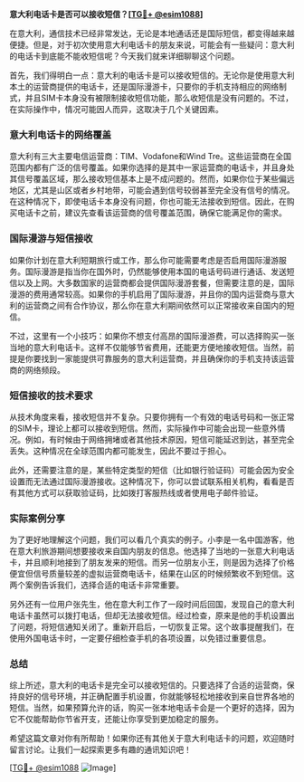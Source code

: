 **意大利电话卡是否可以接收短信？[[TG💪+ @esim1088](https://t.me/s/esim1088)]**

在意大利，通信技术已经非常发达，无论是本地通话还是国际短信，都变得越来越便捷。但是，对于初次使用意大利电话卡的朋友来说，可能会有一些疑问：意大利的电话卡到底能不能收短信呢？今天我们就来详细聊聊这个问题。

首先，我们得明白一点：意大利的电话卡是可以接收短信的。无论你是使用意大利本土的运营商提供的电话卡，还是国际漫游卡，只要你的手机支持相应的网络制式，并且SIM卡本身没有被限制接收短信功能，那么收短信是没有问题的。不过，在实际操作中，情况可能因人而异，这取决于几个关键因素。

### 意大利电话卡的网络覆盖

意大利有三大主要电信运营商：TIM、Vodafone和Wind Tre。这些运营商在全国范围内都有广泛的信号覆盖。如果你选择的是其中一家运营商的电话卡，并且身处其信号覆盖区域，那么接收短信基本上是不成问题的。然而，如果你位于某些偏远地区，尤其是山区或者乡村地带，可能会遇到信号较弱甚至完全没有信号的情况。在这种情况下，即使电话卡本身没有问题，你也可能无法接收到短信。因此，在购买电话卡之前，建议先查看该运营商的信号覆盖范围，确保它能满足你的需求。

### 国际漫游与短信接收

如果你计划在意大利短期旅行或工作，那么你可能需要考虑是否启用国际漫游服务。国际漫游是指当你在国外时，仍然能够使用本国的电话号码进行通话、发送短信以及上网。大多数国家的运营商都会提供国际漫游套餐，但需要注意的是，国际漫游的费用通常较高。如果你的手机启用了国际漫游，并且你的国内运营商与意大利的运营商之间有合作协议，那么你在意大利期间依然可以正常接收来自国内的短信。

不过，这里有一个小技巧：如果你不想支付高昂的国际漫游费，可以选择购买一张当地的意大利电话卡。这样不仅能够节省费用，还能更方便地接收短信。当然，前提是你要找到一家能提供可靠服务的意大利运营商，并且确保你的手机支持该运营商的网络频段。

### 短信接收的技术要求

从技术角度来看，接收短信并不复杂。只要你拥有一个有效的电话号码和一张正常的SIM卡，理论上都可以接收到短信。然而，实际操作中可能会出现一些意外情况。例如，有时候由于网络拥堵或者其他技术原因，短信可能延迟到达，甚至完全丢失。这种情况在全球范围内都可能发生，因此不要过于担心。

此外，还需要注意的是，某些特定类型的短信（比如银行验证码）可能会因为安全设置而无法通过国际漫游接收。这种情况下，你可以尝试联系相关机构，看看是否有其他方式可以获取验证码，比如拨打客服热线或者使用电子邮件验证。

### 实际案例分享

为了更好地理解这个问题，我们可以看几个真实的例子。小李是一名中国游客，他在意大利旅游期间想要接收来自国内朋友的信息。他选择了当地的一张意大利电话卡，并且顺利地接到了朋友发来的短信。而另一位朋友小王，则是因为选择了价格便宜但信号质量较差的虚拟运营商电话卡，结果在山区的时候频繁收不到短信。这两个案例告诉我们，选择合适的电话卡非常重要。

另外还有一位用户张先生，他在意大利工作了一段时间后回国，发现自己的意大利电话卡虽然可以拨打电话，但却无法接收短信。经过检查，原来是他的手机设置出了问题，将短信通知关闭了。重新开启后，一切恢复正常。这个故事提醒我们，在使用外国电话卡时，一定要仔细检查手机的各项设置，以免错过重要信息。

### 总结

综上所述，意大利的电话卡是完全可以接收短信的。只要选择了合适的运营商，保持良好的信号环境，并正确配置手机设置，你就能够轻松地接收到来自世界各地的短信。当然，如果预算允许的话，购买一张本地电话卡会是一个更好的选择，因为它不仅能帮助你节省开支，还能让你享受到更加稳定的服务。

希望这篇文章对你有所帮助！如果你还有其他关于意大利电话卡的问题，欢迎随时留言讨论。让我们一起探索更多有趣的通讯知识吧！

[[TG💪+ @esim1088](https://t.me/s/esim1088) ![Image](https://i.postimg.cc/4NQfJmqS/Snipaste-2025-05-13-00-14-12.png)]